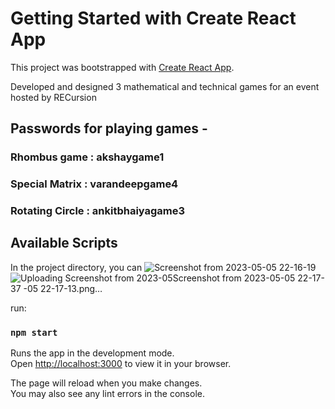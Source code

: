 # Getting Started with Create React App

This project was bootstrapped with [Create React App](https://github.com/facebook/create-react-app).

Developed and designed 3 mathematical and technical games for an event hosted by RECursion

## Passwords for playing games -
### Rhombus game : akshaygame1
### Special Matrix : varandeepgame4
### Rotating Circle : ankitbhaiyagame3

## Available Scripts

In the project directory, you can ![Screenshot from 2023-05-05 22-16-19](https://user-images.githubusercontent.com/76240587/236518525-f2934b7d-460e-4e19-ae4f-3825606d15e3.png)![Uploading Screenshot from 2023-05![Screenshot from 2023-05-05 22-17-37](https://user-images.githubusercontent.com/76240587/236518618-666347a7-aafd-4e94-bf2e-8e0cf502ffa3.png)
-05 22-17-13.png…]()

run:

### `npm start`

Runs the app in the development mode.\
Open [http://localhost:3000](http://localhost:3000) to view it in your browser.

The page will reload when you make changes.\
You may also see any lint errors in the console.
